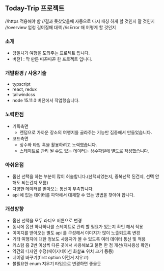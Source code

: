 ## Today-Trip 프로젝트

//https 적용해야 함
//결과 못찾았을때 자동으로 다시 패칭 하게 할 것인지 말 것인지
//overview 엄청 길어질때 대책
//isError 때 어떻게 할 것인지

### 소개

- 당일치기 여행을 도와주는 프로젝트 입니다.
- 버전1 : 막 만든 따끈따끈 한 프로젝트 입니다.

### 개발환경 / 사용기술

- typscript
- react, redux
- tailwindcss
- node 15.11.0 버전에서 작업했습니다.

### 노력한점

- 기획측면
  - 랜덤으로 가까운 장소의 여행지를 골라주는 기능만 집중해서 만들었습니다.
- 코드측면
  - 상수와 타입 훅을 활용하려고 노력했습니다.
  - 스테이트로 관리 될 수도 있는 데이터는 상수파일에 별도로 작성했습니다.

### 아쉬운점

- 옵션 선택을 하는 부분이 많이 허술합니다.(선택되었는지, 중복선택 된건지, 선택 안해도 되는건지 모름)
- 다양한 데이터를 받아오는 통신이 부족합니다.
- api 에 없는 데이터를 파악해서 대체할 수 있는 방법을 찾아야 합니다.

### 개선방향

- 옵션 선택을 모두 라디오 버튼으로 변경
- 동시에 옵션 하나하나를 스테이트로 관리 할 필요가 있는지 확인 해서 적용
- 이미지를 받아오는 별도 api 를 구성해서 이미지가 많이 노출되도록 변경
- 기타 여행지에 대한 정보도 사용자가 볼 수 있도록 여러 데이터 통신 및 적용
- 커스텀 훕 2번 이상씩 다른 곳에서 사용해보고 불편 한 점 개선(재사용성 확인)
- 약간의 디자인 수정(페이지네이션 화살표 위치 크기 등등)
- 네이밍 바꾸기(first option 이런거 지우고)
- 불필요한 enum 지우기 타입으로 변경하면 좋을듯
